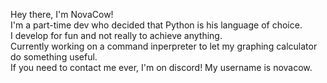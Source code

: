Hey there, I'm NovaCow!  
I'm a part-time dev who decided that Python is his language of choice.  
I develop for fun and not really to achieve anything.  
Currently working on a command inperpreter to let my graphing calculator do something useful.  
If you need to contact me ever, I'm on discord! My username is novacow.  
